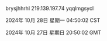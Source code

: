 brysjhhrhl 219.139.197.74 yqqlmgsycl

2024年 10月 28日 星期一 04:50:02 CST

2024年 10月 27日 星期日 20:50:02 GMT

